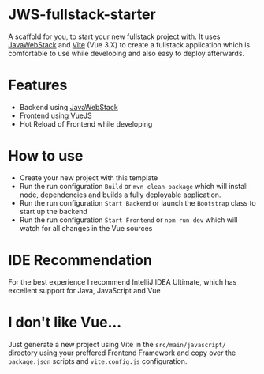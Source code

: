 # JWS-fullstack-starter
A scaffold for you, to start your new fullstack project with. It uses [JavaWebStack](https://github.com/JavaWebStack) and [Vite](https://vitejs.dev/) (Vue 3.X) to create a fullstack application which is comfortable to use while developing and also easy to deploy afterwards.

# Features
- Backend using [JavaWebStack](https://github.com/JavaWebStack)
- Frontend using [VueJS](https://vuejs.org/)
- Hot Reload of Frontend while developing

# How to use
- Create your new project with this template
- Run the run configuration `Build` or `mvn clean package` which will install node, dependencies and builds a fully deployable application.
- Run the run configuration `Start Backend` or launch the `Bootstrap` class to start up the backend
- Run the run configuration `Start Frontend` or `npm run dev` which will watch for all changes in the Vue sources

# IDE Recommendation
For the best experience I recommend IntelliJ IDEA Ultimate, which has excellent support for Java, JavaScript and Vue

# I don't like Vue...
Just generate a new project using Vite in the `src/main/javascript/` directory using your preffered Frontend Framework and copy over the `package.json` scripts and `vite.config.js` configuration.
